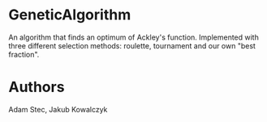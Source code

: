 # GeneticAlgorithm
An algorithm that finds an optimum of Ackley's function. Implemented with
three different selection methods: roulette, tournament and our own "best fraction".

# Authors
Adam Stec, Jakub Kowalczyk